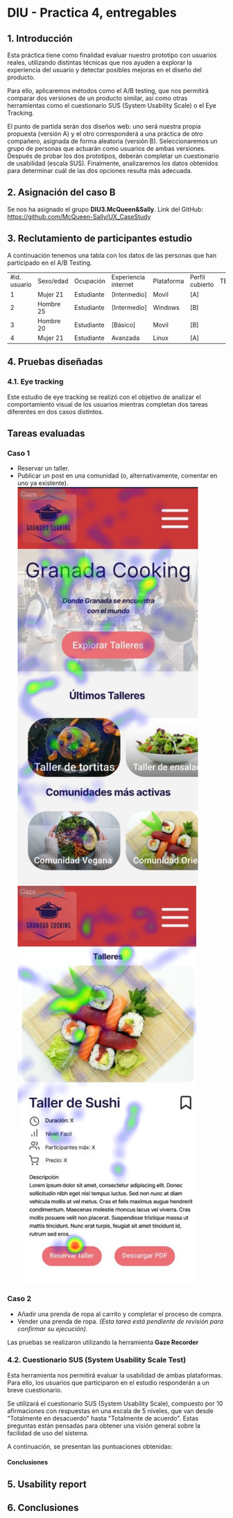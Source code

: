 # DIU - Practica 4, entregables

## 1. Introducción
Esta práctica tiene como finalidad evaluar nuestro prototipo con usuarios reales, utilizando distintas técnicas que nos ayuden a explorar la experiencia del usuario y detectar posibles mejoras en el diseño del producto.

Para ello, aplicaremos métodos como el A/B testing, que nos permitirá comparar dos versiones de un producto similar, así como otras herramientas como el cuestionario SUS (System Usability Scale) o el Eye Tracking.

El punto de partida serán dos diseños web: uno será nuestra propia propuesta (versión A) y el otro corresponderá a una práctica de otro compañero, asignada de forma aleatoria (versión B). Seleccionaremos un grupo de personas que actuarán como usuarios de ambas versiones. Después de probar los dos prototipos, deberán completar un cuestionario de usabilidad (escala SUS). Finalmente, analizaremos los datos obtenidos para determinar cuál de las dos opciones resulta más adecuada.

## 2. Asignación del caso B
Se nos ha asignado el grupo **DIU3.McQueen&Sally**. Link del GitHub: https://github.com/McQueen-Sally/UX_CaseStudy


## 3. Reclutamiento de participantes estudio 
A continuación tenemos una tabla con los datos de las personas que han participado en el A/B Testing.
       
|   |   |   |   |   |   |   |   |
|---|---|---|---|---|---|---|---|
|#id. usuario|Sexo/edad|Ocupación|Experiencia internet|Plataforma|Perfil cubierto|TEST|SUS score|
|1|Mujer 21|Estudiante|[Intermedio]|Movil|[A]|
|2|Hombre 25|Estudiante|[Intermedio]|Windows|[B]|
|3|Hombre 20|Estudiante|[Básico]|Movil|[B]|
|4|Mujer 21|Estudiante|Avanzada|Linux|[A]|

## 4. Pruebas diseñadas
### 4.1. Eye tracking
Este estudio de eye tracking se realizó con el objetivo de analizar el comportamiento visual de los usuarios mientras completan dos tareas diferentes en dos casos distintos.

## Tareas evaluadas

### Caso 1
- Reservar un taller.
- Publicar un post en una comunidad (o, alternativamente, comentar en uno ya existente).
![](eyetracking/a1.png)
![](eyetracking/a2.png)


### Caso 2
- Añadir una prenda de ropa al carrito y completar el proceso de compra.
- Vender una prenda de ropa. *(Esta tarea está pendiente de revisión para confirmar su ejecución).*

Las pruebas se realizaron utilizando la herramienta **Gaze Recorder**

### 4.2. Cuestionario SUS (System Usability Scale Test)
Esta herramienta nos permitirá evaluar la usabilidad de ambas plataformas. Para ello, los usuarios que participaron en el estudio responderán a un breve cuestionario.

Se utilizará el cuestionario SUS (System Usability Scale), compuesto por 10 afirmaciones con respuestas en una escala de 5 niveles, que van desde "Totalmente en desacuerdo" hasta "Totalmente de acuerdo". Estas preguntas están pensadas para obtener una visión general sobre la facilidad de uso del sistema.

A continuación, se presentan las puntuaciones obtenidas:

#### Conclusiones
## 5. Usability report

## 6. Conclusiones

